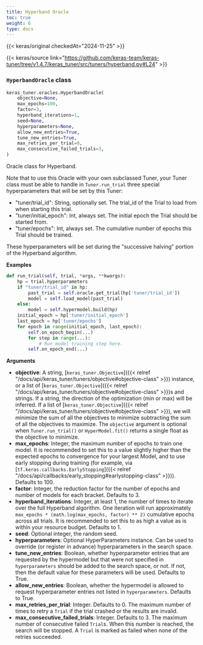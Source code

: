 ```yaml
---
title: Hyperband Oracle
toc: true
weight: 6
type: docs
---
```


{{< keras/original checkedAt="2024-11-25" >}}

{{< keras/source link="https://github.com/keras-team/keras-tuner/tree/v1.4.7/keras_tuner/src/tuners/hyperband.py#L24" >}}

### `HyperbandOracle` class

```python
keras_tuner.oracles.HyperbandOracle(
    objective=None,
    max_epochs=100,
    factor=3,
    hyperband_iterations=1,
    seed=None,
    hyperparameters=None,
    allow_new_entries=True,
    tune_new_entries=True,
    max_retries_per_trial=0,
    max_consecutive_failed_trials=3,
)
```

Oracle class for Hyperband.

Note that to use this Oracle with your own subclassed Tuner, your Tuner
class must be able to handle in `Tuner.run_trial` three special
hyperparameters that will be set by this Tuner:

- "tuner/trial_id": String, optionally set. The trial_id of the Trial to
  load from when starting this trial.
- "tuner/initial_epoch": Int, always set. The initial epoch the Trial should
  be started from.
- "tuner/epochs": Int, always set. The cumulative number of epochs this
  Trial should be trained.

These hyperparameters will be set during the "successive halving" portion
of the Hyperband algorithm.

**Examples**

```python
def run_trial(self, trial, *args, **kwargs):
    hp = trial.hyperparameters
    if "tuner/trial_id" in hp:
        past_trial = self.oracle.get_trial(hp['tuner/trial_id'])
        model = self.load_model(past_trial)
    else:
        model = self.hypermodel.build(hp)
    initial_epoch = hp['tuner/initial_epoch']
    last_epoch = hp['tuner/epochs']
    for epoch in range(initial_epoch, last_epoch):
        self.on_epoch_begin(...)
        for step in range(...):
            # Run model training step here.
        self.on_epoch_end(...)
```

**Arguments**

- **objective**: A string, [`keras_tuner.Objective`]({{< relref "/docs/api/keras_tuner/tuners/objective#objective-class" >}}) instance, or a list of
  [`keras_tuner.Objective`]({{< relref "/docs/api/keras_tuner/tuners/objective#objective-class" >}})s and strings. If a string, the direction of
  the optimization (min or max) will be inferred. If a list of
  [`keras_tuner.Objective`]({{< relref "/docs/api/keras_tuner/tuners/objective#objective-class" >}}), we will minimize the sum of all the
  objectives to minimize subtracting the sum of all the objectives to
  maximize. The `objective` argument is optional when
  `Tuner.run_trial()` or `HyperModel.fit()` returns a single float as
  the objective to minimize.
- **max_epochs**: Integer, the maximum number of epochs to train one model.
  It is recommended to set this to a value slightly higher than the
  expected epochs to convergence for your largest Model, and to use
  early stopping during training (for example, via
  [`tf.keras.callbacks.EarlyStopping`]({{< relref "/docs/api/callbacks/early_stopping#earlystopping-class" >}})). Defaults to 100.
- **factor**: Integer, the reduction factor for the number of epochs
  and number of models for each bracket. Defaults to 3.
- **hyperband_iterations**: Integer, at least 1, the number of times to
  iterate over the full Hyperband algorithm. One iteration will run
  approximately `max_epochs * (math.log(max_epochs, factor) ** 2)`
  cumulative epochs across all trials. It is recommended to set this
  to as high a value as is within your resource budget. Defaults to
  1.
- **seed**: Optional integer, the random seed.
- **hyperparameters**: Optional HyperParameters instance. Can be used to
  override (or register in advance) hyperparameters in the search
  space.
- **tune_new_entries**: Boolean, whether hyperparameter entries that are
  requested by the hypermodel but that were not specified in
  `hyperparameters` should be added to the search space, or not. If
  not, then the default value for these parameters will be used.
  Defaults to True.
- **allow_new_entries**: Boolean, whether the hypermodel is allowed to
  request hyperparameter entries not listed in `hyperparameters`.
  Defaults to True.
- **max_retries_per_trial**: Integer. Defaults to 0. The maximum number of
  times to retry a `Trial` if the trial crashed or the results are
  invalid.
- **max_consecutive_failed_trials**: Integer. Defaults to 3. The maximum
  number of consecutive failed `Trial`s. When this number is reached,
  the search will be stopped. A `Trial` is marked as failed when none
  of the retries succeeded.
